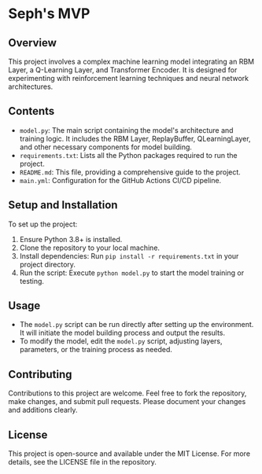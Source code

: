 # Seph's MVP

## Overview
This project involves a complex machine learning model integrating an RBM Layer, a Q-Learning Layer, and Transformer Encoder. It is designed for experimenting with reinforcement learning techniques and neural network architectures.

## Contents
- `model.py`: The main script containing the model's architecture and training logic. It includes the RBM Layer, ReplayBuffer, QLearningLayer, and other necessary components for model building.
- `requirements.txt`: Lists all the Python packages required to run the project.
- `README.md`: This file, providing a comprehensive guide to the project.
- `main.yml`: Configuration for the GitHub Actions CI/CD pipeline.

## Setup and Installation
To set up the project:
1. Ensure Python 3.8+ is installed.
2. Clone the repository to your local machine.
3. Install dependencies: Run `pip install -r requirements.txt` in your project directory.
4. Run the script: Execute `python model.py` to start the model training or testing.

## Usage
- The `model.py` script can be run directly after setting up the environment. It will initiate the model building process and output the results.
- To modify the model, edit the `model.py` script, adjusting layers, parameters, or the training process as needed.

## Contributing
Contributions to this project are welcome. Feel free to fork the repository, make changes, and submit pull requests. Please document your changes and additions clearly.

## License
This project is open-source and available under the MIT License. For more details, see the LICENSE file in the repository.
